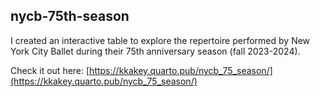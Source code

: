 ## nycb-75th-season

I created an interactive table to explore the repertoire performed by New York City Ballet during their 75th anniversary season (fall 2023-2024).

Check it out here: [https://kkakey.quarto.pub/nycb_75_season/](https://kkakey.quarto.pub/nycb_75_season/)
